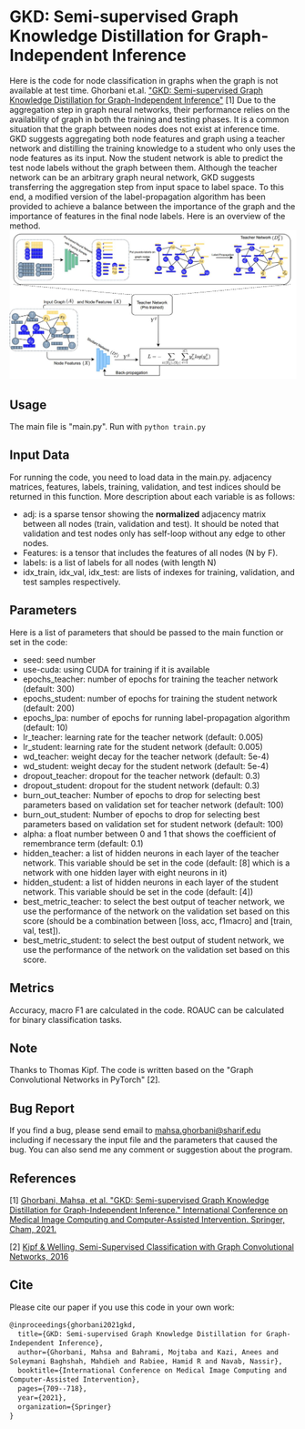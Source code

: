GKD: Semi-supervised Graph Knowledge Distillation for Graph-Independent Inference
====

Here is the code for node classification in graphs when the graph is not available at test time.
Ghorbani et.al. ["GKD: Semi-supervised Graph Knowledge Distillation for Graph-Independent Inference"](https://arxiv.org/pdf/2104.03597) [1]
Due to the aggregation step in graph neural networks, their performance relies on the availability of graph in both the training and testing phases. It is a common situation that the graph between nodes does not exist at inference time. GKD suggests aggregating both node features and graph using a teacher network and distilling the training knowledge to a student who only uses the node features as its input. Now the student network is able to predict the test node labels without the graph between them. Although the teacher network can be an arbitrary graph neural network, GKD suggests transferring the aggregation step from input space to label space. To this end, a modified version of the label-propagation algorithm has been provided to achieve a balance between the importance of the graph and the importance of features in the final node labels. Here is an overview of the method.
![GKD overview](https://github.com/mahsa91/GKD/blob/main/GKD.JPG?raw=true)





Usage 
------------
The main file is "main.py". Run with ```python train.py```


Input Data
------------
For running the code, you need to load data in the main.py. adjacency matrices, features, labels, training, validation, and test indices should be returned in this function. More description about each variable is as follows:
- adj: is a sparse tensor showing the **normalized** adjacency matrix between all nodes (train, validation and test). It should be noted that validation and test nodes only has self-loop without any edge to other nodes.
- Features: is a tensor that includes the features of all nodes (N by F).
- labels: is a list of labels for all nodes (with length N)
- idx_train, idx_val, idx_test: are lists of indexes for training, validation, and test samples respectively.

Parameters
------------
Here is a list of parameters that should be passed to the main function or set in the code:
- seed: seed number
- use-cuda: using CUDA for training if it is available
- epochs_teacher: number of epochs for training the teacher network (default: 300)
- epochs_student: number of epochs for training the student network (default: 200)
- epochs_lpa: number of epochs for running label-propagation algorithm (default: 10)
- lr_teacher: learning rate for the teacher network (default: 0.005)
- lr_student: learning rate for the student network (default: 0.005)
- wd_teacher: weight decay for the teacher network (default: 5e-4)
- wd_student: weight decay for the student network (default: 5e-4)
- dropout_teacher: dropout for the teacher network (default: 0.3)
- dropout_student: dropout for the student network (default: 0.3)
- burn_out_teacher: Number of epochs to drop for selecting best parameters based on validation set for teacher network (default: 100)
- burn_out_student: Number of epochs to drop for selecting best parameters based on validation set for student network (default: 100)
- alpha: a float number between 0 and 1 that shows the coefficient of remembrance term (default: 0.1)
- hidden_teacher: a list of hidden neurons in each layer of the teacher network. This variable should be set in the code (default: [8] which is a network with one hidden layer with eight neurons in it)
- hidden_student: a list of hidden neurons in each layer of the student network. This variable should be set in the code (default: [4])
- best_metric_teacher: to select the best output of teacher network, we use the performance of the network on the validation set based on this score (should be a combination between [loss, acc, f1macro] and [train, val, test]).
- best_metric_student: to select the best output of student network, we use the performance of the network on the validation set based on this score.

Metrics
------------
Accuracy, macro F1 are calculated in the code. ROAUC can be calculated for binary classification tasks.

Note
------------
Thanks to Thomas Kipf. The code is written based on the "Graph Convolutional Networks in PyTorch" [2].

Bug Report
------------
If you find a bug, please send email to mahsa.ghorbani@sharif.edu including if necessary the input file and the parameters that caused the bug.
You can also send me any comment or suggestion about the program.

References
------------
[1] [Ghorbani, Mahsa, et al. "GKD: Semi-supervised Graph Knowledge Distillation for Graph-Independent Inference." International Conference on Medical Image Computing and Computer-Assisted Intervention. Springer, Cham, 2021.](https://arxiv.org/pdf/2104.03597)

[2] [Kipf & Welling, Semi-Supervised Classification with Graph Convolutional Networks, 2016](https://arxiv.org/abs/1609.02907)

Cite
------------
Please cite our paper if you use this code in your own work:

```
@inproceedings{ghorbani2021gkd,
  title={GKD: Semi-supervised Graph Knowledge Distillation for Graph-Independent Inference},
  author={Ghorbani, Mahsa and Bahrami, Mojtaba and Kazi, Anees and Soleymani Baghshah, Mahdieh and Rabiee, Hamid R and Navab, Nassir},
  booktitle={International Conference on Medical Image Computing and Computer-Assisted Intervention},
  pages={709--718},
  year={2021},
  organization={Springer}
}
```
